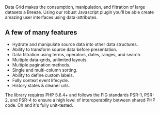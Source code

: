 Data Grid makes the consumption, manipulation, and filtration of large datasets a Breeze. Using our robust Javascript plugin you'll be able create amazing user interfaces using data-attributes.

## A few of many features

- Hydrate and manipulate source data into other data structures.
- Ability to transform source data before presentation.
- Data filtration using terms, operators, dates, ranges, and search.
- Multiple data-grids, unlimited layouts.
- Multiple pagination methods.
- Single and multi-column sorting.
- Ability to define custom labels.
- Fully context event lifecycle.
- History states & cleaner urls.

The library requires PHP 5.6.4+ and follows the FIG standards PSR-1, PSR-2, and PSR-4 to ensure a high level of interoperability between shared PHP code. Oh and it's fully unit-tested.
